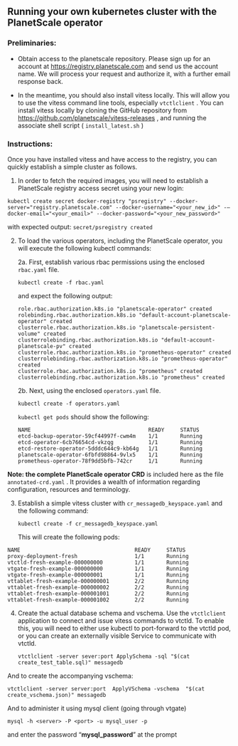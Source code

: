 ## Running your own kubernetes cluster with the PlanetScale operator

### Preliminaries:
* Obtain access to the planetscale repository.   Please sign up for an account at https://registry.planetscale.com and send us the account name. We will process your request and authorize it, with a further email response back.

* In the meantime, you should also install vitess locally.  This will allow you to use the vitess command line tools, especially `vtctlclient` .
You can install vitess locally by cloning the GitHub repository from  https://github.com/planetscale/vitess-releases , and running the associate shell script ( `install_latest.sh` )

### Instructions:
Once you have installed vitess and have access to the registry, you can quickly establish a simple cluster as follows. 

1. In order to fetch the required images, you will need to establish a PlanetScale registry access secret using your new login:
```
kubectl create secret docker-registry "psregistry" --docker-server="registry.planetscale.com" --docker-username="<your_new_id>" -—docker-email="<your_email>" --docker-password="<your_new_password>"
```
with expected output:
`secret/psregistry created`

2.  To load the various operators, including the PlanetScale operator, you will execute the following kubectl commands:

	 2a. First, establish various rbac permissions using the enclosed `rbac.yaml` file.

	```
	kubectl create -f rbac.yaml
	```

	and expect the following output:
	```
	role.rbac.authorization.k8s.io "planetscale-operator" created
	rolebinding.rbac.authorization.k8s.io "default-account-planetscale-operator" created
	clusterrole.rbac.authorization.k8s.io "planetscale-persistent-volume" created
	clusterrolebinding.rbac.authorization.k8s.io "default-account-planetscale-pv" created
	clusterrole.rbac.authorization.k8s.io "prometheus-operator" created
	clusterrolebinding.rbac.authorization.k8s.io "prometheus-operator" created
	clusterrole.rbac.authorization.k8s.io "prometheus" created
	clusterrolebinding.rbac.authorization.k8s.io "prometheus" created
	```
	 2b. Next, using the enclosed `operators.yaml` file.
	
	```
	kubectl create -f operators.yaml
	```

	`kubectl get pods`  should show the following:

	```
	NAME                                     READY     STATUS 
	etcd-backup-operator-59cf44997f-cwm4m    1/1       Running
	etcd-operator-6cb76654cd-vkzqg           1/1       Running
	etcd-restore-operator-5dddc644c9-kb64g   1/1       Running
	planetscale-operator-6fbfd98864-9vlx5    1/1       Running
	prometheus-operator-78f9dd5bfb-742cr     1/1       Running
	```
**Note: the complete PlanetScale operator CRD** is included here as the file `annotated-crd.yaml` .  It provides a wealth of information regarding configuration, resources and terminology.

3. Establish a simple vitess cluster with `cr_messagedb_keyspace.yaml` and the following command:

	```
	kubectl create -f cr_messagedb_keyspace.yaml
	```

	This will create the following pods:

```
NAME                                    READY     STATUS 
proxy-deployment-fresh                  1/1       Running
vtctld-fresh-example-000000000          1/1       Running
vtgate-fresh-example-000000000          1/1       Running
vtgate-fresh-example-000000001          1/1       Running
vttablet-fresh-example-000000001        2/2       Running
vttablet-fresh-example-000000002        2/2       Running
vttablet-fresh-example-000001001        2/2       Running
vttablet-fresh-example-000001002        2/2       Running
```

4. Create the actual database schema and vschema.  Use the `vtctlclient` application to connect and issue vitess commands to vtctld.  To enable this, you will need to either use kubectl to port-forward to the vtctld pod, or you can create an externally visible Service to communicate with vtctld.

	```
	vtctlclient -server sever:port ApplySchema -sql "$(cat create_test_table.sql)" messagedb
	```

And to create the accompanying vschema:

	vtctlclient -server server:port  ApplyVSchema -vschema  "$(cat create_vschema.json)" messagedb

And to administer it using mysql client (going through vtgate)

	mysql -h <server> -P <port> -u mysql_user -p
	
and enter the password “**mysql_password**” at the prompt


